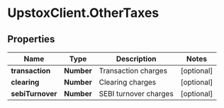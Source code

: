 # UpstoxClient.OtherTaxes

## Properties
Name | Type | Description | Notes
------------ | ------------- | ------------- | -------------
**transaction** | **Number** | Transaction charges | [optional] 
**clearing** | **Number** | Clearing charges | [optional] 
**sebiTurnover** | **Number** | SEBI turnover charges | [optional] 
